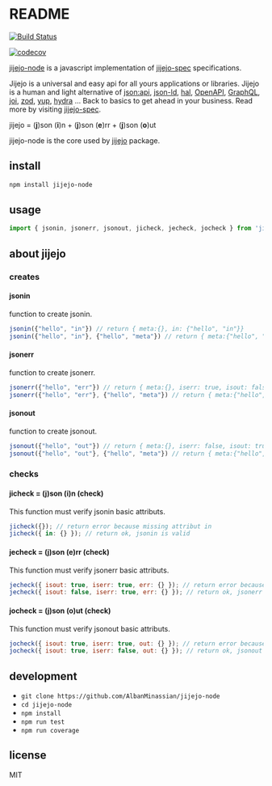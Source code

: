# README

[![Build Status](https://travis-ci.com/AlbanMinassian/jijejo-node.svg?branch=master)](https://travis-ci.com/AlbanMinassian/jijejo-node)
<!--[![Coverage Status](https://coveralls.io/repos/github/AlbanMinassian/jijejo-node/badge.svg?branch=master)](https://coveralls.io/github/AlbanMinassian/jijejo-node?branch=master)-->
[![codecov](https://codecov.io/gh/AlbanMinassian/jijejo-node/branch/master/graph/badge.svg?token=421AOGKHC3)](https://codecov.io/gh/AlbanMinassian/jijejo-node)

[jijejo-node](https://github.com/AlbanMinassian/jijejo-node) is a javascript implementation of [jijejo-spec](https://github.com/AlbanMinassian/jijejo-spec) specifications.


Jijejo is a universal and easy api for all yours applications or libraries. Jijejo is a human and light alternative of [json:api](https://jsonapi.org/), [json-ld](https://json-ld.org/), [hal](http://stateless.co/hal_specification.html), [OpenAPI](https://swagger.io/specification/), [GraphQL](https://graphql.org/), [joi](https://github.com/hapijs/joi), [zod](https://github.com/vriad/zod), [yup](https://github.com/jquense/yup), [hydra](http://www.markus-lanthaler.com/hydra/) ... Back to basics to get ahead in your business. Read more by visiting [jijejo-spec](https://github.com/AlbanMinassian/jijejo-spec).

jijejo = (**j**)son (**i**)n + (**j**)son (**e**)rr + (**j**)son (**o**)ut

jijejo-node is the core used by [jijejo](https://github.com/AlbanMinassian/jijejo) package.

## install

```bash
npm install jijejo-node
```

## usage

```js
import { jsonin, jsonerr, jsonout, jicheck, jecheck, jocheck } from 'jijejo-node';
```


## about jijejo

### creates

#### jsonin

function to create jsonin.

```js
jsonin({"hello", "in"}) // return { meta:{}, in: {"hello", "in"}}
jsonin({"hello", "in"}, {"hello", "meta"}) // return { meta:{"hello", "meta"}, in: {"hello", "in"}}
```

#### jsonerr

function to create jsonerr.

```js
jsonerr({"hello", "err"}) // return { meta:{}, iserr: true, isout: false, err: {"hello", "err"}}
jsonerr({"hello", "err"}, {"hello", "meta"}) // return { meta:{"hello", "meta"}, iserr: true, isout: false, out: {"hello", "err"}}
```

#### jsonout

function to create jsonout.

```js
jsonout({"hello", "out"}) // return { meta:{}, iserr: false, isout: true, out: {"hello", "out"}}
jsonout({"hello", "out"}, {"hello", "meta"}) // return { meta:{"hello", "meta"}, iserr: false, isout: true, out: {"hello", "out"}}
```

### checks

#### jicheck = (j)son (i)n (check)

This function must verify jsonin basic attributs.

```js
jicheck({}); // return error because missing attribut in
jicheck({ in: {} }); // return ok, jsonin is valid
```

#### jecheck = (j)son (e)rr (check)

This function must verify jsonerr basic attributs.

```js
jecheck({ isout: true, iserr: true, err: {} }); // return error because isout==true
jecheck({ isout: false, iserr: true, err: {} }); // return ok, jsonerr is valid
```

#### jocheck = (j)son (o)ut (check)

This function must verify jsonout basic attributs.

```js
jocheck({ isout: true, iserr: true, out: {} }); // return error because iserr==true
jocheck({ isout: true, iserr: false, out: {} }); // return ok, jsonout is valid
```




## development

- `git clone https://github.com/AlbanMinassian/jijejo-node`
- `cd jijejo-node`
- `npm install`
- `npm run test`
- `npm run coverage`


## license

MIT
